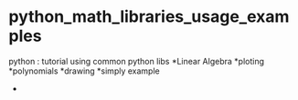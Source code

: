 # python_math_libraries_usage_examples
python : tutorial using common python libs
*Linear Algebra 
*ploting
*polynomials
*drawing
*simply example



* [rhc]:https://htmlpreview.github.io/?https://github.com/Daodavid93/python_math_libraries_usage_examples/blob/master/html/linear_algebra_tutorial.html


[r2h]: http://github.com/github/markup/tree/master/lib/github/commands/rest2html
